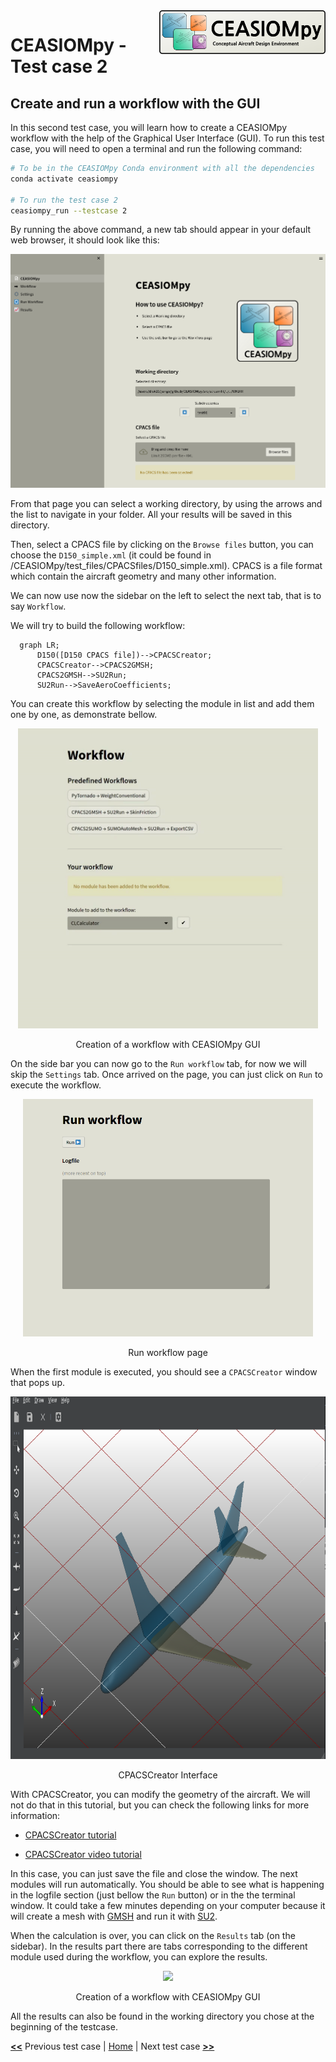 <img align="right" height="70" src="../../documents/logos/CEASIOMpy_banner_main.png">

# CEASIOMpy - Test case 2

## Create and run a workflow with the GUI

In this second test case, you will learn how to create a CEASIOMpy workflow with the help of the Graphical User Interface (GUI).
To run this test case, you will need to open a terminal and run the following command:

```bash
# To be in the CEASIOMpy Conda environment with all the dependencies
conda activate ceasiompy

# To run the test case 2
ceasiompy_run --testcase 2
```

By running the above command, a new tab should appear in your default web browser, it should look like this:

![CEASIOMpy GUI](./testcase2_gui_main-page.png)

From that page you can select a working directory, by using the arrows and the list to navigate in your folder. All your results will be saved in this directory.

Then, select a CPACS file by clicking on the `Browse files` button, you can choose the `D150_simple.xml` (it could be found in /CEASIOMpy/test_files/CPACSfiles/D150_simple.xml). CPACS is a file format which contain the aircraft geometry and many other information.

We can now use now the sidebar on the left to select the next tab, that is to say `Workflow`.

We will try to build the following workflow:

```mermaid
  graph LR;
      D150([D150 CPACS file])-->CPACSCreator;
      CPACSCreator-->CPACS2GMSH;
      CPACS2GMSH-->SU2Run;
      SU2Run-->SaveAeroCoefficients;
```

You can create this workflow by selecting the module in list and add them one by one, as demonstrate bellow.

<p align="center">
<img height="480" src="testcase2_workflow_creation.gif">
</p>
<p align="center">
Creation of a workflow with CEASIOMpy GUI
</p>

On the side bar you can now go to the `Run workflow` tab, for now we will skip the `Settings` tab.
Once arrived on the page, you can just click on `Run` to execute the workflow.

<p align="center">
<img height="380" src="testcase2_run_workflow.png">
</p>
<p align="center">
Run workflow page
</p>

When the first module is executed, you should see a `CPACSCreator` window that pops up.

<p align="center">
<img height="580" src="testcase2_cpacscreator.png">
</p>
<p align="center">
CPACSCreator Interface
</p>

With CPACSCreator, you can modify the geometry of the aircraft. We will not do that in this tutorial, but you can check the following links for more information:

* [CPACSCreator tutorial](https://dlr-sc.github.io/tigl/doc/cpacscreator-0.1/tuto.html#tuto_create_from_scratch)

* [CPACSCreator video tutorial](https://www.youtube.com/watch?v=M5ryc7HT3uA)

In this case, you can just save the file and close the window. The next modules will run automatically. You should be able to see what is happening in the logfile section (just bellow the `Run` button) or in the the terminal window. It could take a few minutes depending on your computer because it will create a mesh with [GMSH](https://gmsh.info/) and run it with [SU2](https://su2code.github.io/).

When the calculation is over, you can click on the `Results` tab (on the sidebar). In the results part there are tabs corresponding to the different module used during the workflow, you can explore the results.

<p align="center">
<img height="480" src="testcase2_results.gif">
</p>
<p align="center">
Creation of a workflow with CEASIOMpy GUI
</p>

All the results can also be found in the working directory you chose at the beginning of the testcase.

[**<<**](../test_case_1/README.md) Previous test case | [Home](../../README.md#test-cases) | Next test case [**>>**](../test_case_3/README.md)
